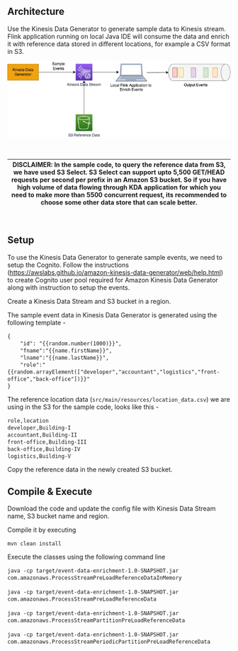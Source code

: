 
## Architecture
Use the Kinesis Data Generator to generate sample data to Kinesis stream. Flink application running on local Java IDE will consume the data and enrich it with reference data stored in different locations, for example a CSV format in S3.

![High level architecture to enrich events coming from Kinesis Data Streams with the static reference data stored in S3](src/main/resources/arch.jpg)

<br>

| DISCLAIMER: In the sample code, to query the reference data from S3, we have used S3 Select. S3 Select can support upto 5,500 GET/HEAD requests per second per prefix in an Amazon S3 bucket. So if you have high volume of data flowing through KDA application for which you need to make more than 5500 concurrent request, its recommended to choose some other data store that can scale better.|
| --- |

<br>

## Setup

To use the Kinesis Data Generator to generate sample events, we need to setup the Cognito. Follow the instructions (https://awslabs.github.io/amazon-kinesis-data-generator/web/help.html) to create Cognito user pool required for Amazon Kinesis Data Generator along with instruction to setup the events.

Create a Kinesis Data Stream and S3 bucket in a region.

The sample event data in Kinesis Data Generator is generated using the following template -

    {
        "id": "{{random.number(1000)}}",
        "fname":"{{name.firstName}}",
        "lname":"{{name.lastName}}",
        "role":"{{random.arrayElement(["developer","accountant","logistics","front-office","back-office"])}}"
    }


The reference location data (`src/main/resources/location_data.csv`) we are using in the S3 for the sample code, looks like this -

    role,location
    developer,Building-I
    accountant,Building-II
    front-office,Building-III
    back-office,Building-IV
    logistics,Building-V

Copy the reference data in the newly created S3 bucket.

## Compile & Execute

Download the code and update the config file with Kinesis Data Stream name, S3 bucket name and region.

Compile it by executing

    mvn clean install

Execute the classes using the following command line

    java -cp target/event-data-enrichment-1.0-SNAPSHOT.jar com.amazonaws.ProcessStreamPreLoadReferenceDataInMemory

    java -cp target/event-data-enrichment-1.0-SNAPSHOT.jar com.amazonaws.ProcessStreamPreLoadReferenceData
    
    java -cp target/event-data-enrichment-1.0-SNAPSHOT.jar com.amazonaws.ProcessStreamPartitionPreLoadReferenceData

    java -cp target/event-data-enrichment-1.0-SNAPSHOT.jar com.amazonaws.ProcessStreamPeriodicPartitionPreLoadReferenceData
